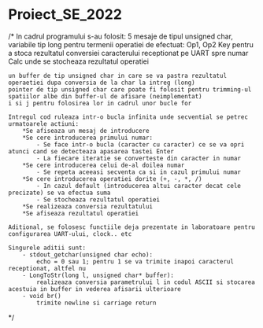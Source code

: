 # Proiect_SE_2022

/*
	In cadrul programului s-au folosit:
	5 mesaje de tipul unsigned char,
	variabile tip long pentru termenii operatiei de efectuat: Op1, Op2
	Key pentru a stoca rezultatul conversiei caracterului receptionat pe UART spre numar
	Calc unde se stocheaza rezultatul operatiei
	
	un buffer de tip unsigned char in care se va pastra rezultatul operaetiei dupa conversia de la char la intreg (long)
	pointer de tip unsigned char care poate fi folosit pentru trimming-ul spatiilor albe din buffer-ul de afisare (neimplementat)
	i si j pentru folosirea lor in cadrul unor bucle for
	
	Intregul cod ruleaza intr-o bucla infinita unde secvential se petrec urmatoarele actiuni:
		*Se afiseaza un mesaj de introducere
		*Se cere introducerea primului numar:
			- Se face intr-o bucla (caracter cu caracter) ce se va opri atunci cand se detecteaza apasarea tastei Enter
			- La fiecare iteratie se converteste din caracter in numar
		*Se cere introducerea celui de-al doilea numar
			- Se repeta aceeasi secventa ca si in cazul primului numar
		*Se cere introducerea operatiei dorite (+, -, *, /)
			- In cazul default (introducerea altui caracter decat cele precizate) se va efectua suma
			- Se stocheaza rezultatul operatiei
		*Se realizeaza conversia rezultatului
		*Se afiseaza rezultatul operatiei
		
	Aditional, se folosesc functiile deja prezentate in laboratoare pentru configurarea UART-ului, clock.. etc
	
	Singurele aditii sunt:
		- stdout_getchar(unsigned char echo):
			echo = 0 sau 1; pentru 1 se va trimite inapoi caracterul receptionat, altfel nu
		- LongToStr(long l, unsigned char* buffer):
			realizeaza conversia parametrului l in codul ASCII si stocarea acestuia in buffer in vederea afisarii ulterioare
		- void br()
			trimite newline si carriage return
	
*/
